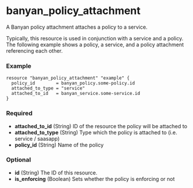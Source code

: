 # banyan_policy_attachment

A Banyan policy attachment attaches a policy to a service.

Typically, this resource is used in conjunction with a service and a policy. The following example shows a policy, a service, and a policy attachment referencing each other.

### Example
```hcl
resource "banyan_policy_attachment" "example" {
  policy_id        = banyan_policy.some-policy.id
  attached_to_type = "service"
  attached_to_id   = banyan_service.some-service.id
}
```

### Required

- **attached_to_id** (String) ID of the resource the policy will be attached to
- **attached_to_type** (String) Type which the policy is attached to (i.e. service / saasapp)
- **policy_id** (String) Name of the policy

### Optional

- **id** (String) The ID of this resource.
- **is_enforcing** (Boolean) Sets whether the policy is enforcing or not
